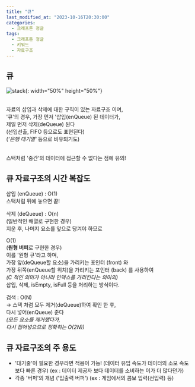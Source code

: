 ```yaml
---
title: "큐"
last_modified_at: "2023-10-16T20:30:00"
categories:
  - 크래프톤 정글
tags:
  - 크래프톤 정글
  - 키워드
  - 자료구조
---
```


## 큐
  ![stack](https://user-images.githubusercontent.com/43630972/275491645-1ea99c4b-c938-4200-a2d7-93d337060b09.png){: width="50%" height="50%"}<br><br>

  자료의 삽입과 삭제에 대한 규칙이 있는 자료구조 이며,<br>
  '큐'의 경우, 가장 먼저 '삽입(enQueue) 된 데이터가,<br>
  제일 먼저 삭제(deQueue) 된다<br>
  (선입선출, FIFO 등으로도 표현된다)<br>
  (_'은행 대기열'_ 등으로 비유되기도)<br><br>

  스택처럼 '중간'의 데이터에 접근할 수 없다는 점에 유의!<br>

## 큐 자료구조의 시간 복잡도
  삽입 (enQueue) 
  : O(1)<br>
  스택처럼 뒤에 놓으면 끝!
  
  삭제 (deQueue)
  : O(n)<br>
  (일반적인 배열로 구현한 경우)<br>
  지운 후, 나머지 요소를 앞으로 당겨야 하므로
  
  O(1)<br>
  (<b>원형 버퍼</b>로 구현한 경우)<br>
  이를 '원형 큐'라고 하며,<br>
  가장 앞(deQueue할 요소)을 가리키는 포인터 (front) 와<br>
  가장 뒤쪽(enQueue할 위치)을 가리키는 포인터 (back) 를 사용하여<br>
  _(C 적인 의미가 아니라 인덱스를 가리킨다는 의미의)_<br>
  삽입, 삭제, isEmpty, isFull 등을 처리하는 방식이다.

  검색
  : O(N)<br>
  -> 스택 처럼 모두 제거(deQueue)하여 확인 한 후,<br>
  다시 넣어(enQueue) 준다<br>
  _(모든 요소를 제거했다가,<br> 다시 집어넣으므로 정확히는 O(2N))_

## 큐 자료구조의 주 용도
  - '대기줄'이 필요한 경우라면 적용이 가능!
   (데이터 유입 속도가 데이터의 소모 속도 보다 빠른 경우)
   (ex : 데이터 제공자 보다 데이터를 소비하는 이가 더 많다던가)
  - 각종 '버퍼'의 개념
    ('입출력 버퍼')
    (ex : 게임에서의 콤보 입력(선입력) 등)
